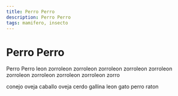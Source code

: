 ```yaml
---
title: Perro Perro
description: Perro Perro
tags: mamifero, insecto
---
```


# Perro Perro

Perro Perro leon zorroleon zorroleon zorroleon zorroleon zorroleon zorroleon zorroleon zorroleon zorroleon zorro

conejo oveja caballo oveja cerdo gallina leon gato perro raton